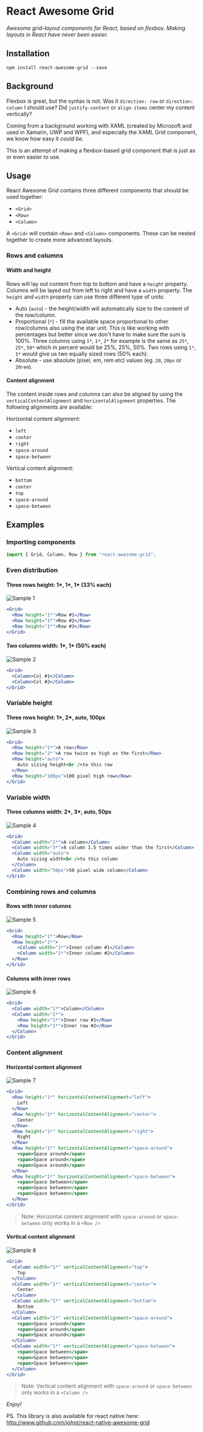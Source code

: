 # React Awesome Grid

_Awesome grid-layout components for React, based on flexbox. Making layouts in React have never been easier._

## Installation

`npm install react-awesome-grid --save`

## Background

Flexbox is great, but the syntax is not. Was it `direction: row` or `direction: column` I should use? Did `justify-content` or `align-items` center my content vertically?

Coming from a background working with XAML (created by Microsoft and used in Xamarin, UWP and WPF), and especially the XAML Grid component, we know how easy it _could be_.

This is an attempt of making a flexbox-based grid component that is just as or even easier to use.

## Usage

React Awesome Grid contains three different components that should be used together:

* `<Grid>`
* `<Row>`
* `<Column>`

A `<Grid>` will contain `<Row>` and `<Column>` components. These can be nested together to create more advanced layouts.

### Rows and columns

#### Width and height

Rows will lay out content from top to bottom and have a `height` property. Columns will be layed out from left to right and have a `width` property. The `height` and `width` property can use three different type of units:

* Auto (`auto`) - the height/width will automatically size to the content of the row/column.
* Proportional (`*`) - fill the available space proportional to other row/columns also using the star unit. This is like working with percentages but better since we don't have to make sure the sum is 100%. Three columns using `1*`, `1*`, `2*` for example is the same as `25*`, `25*`, `50*` which in percent would be 25%, 25%, 50%. Two rows using `1*`, `1*` would give us two equally sized rows (50% each).
* Absolute - use absolute (pixel, em, rem etc) values (eg. `20`, `20px` or `20rem`).

#### Content alignment

The content inside rows and columns can also be aligned by using the `verticalContentAlignment` and `horizontalAlignment` properties. The following alignments are available:

Horizontal content alignment:

* `left`
* `center`
* `right`
* `space-around`
* `space-between`

Vertical content alignment:

* `bottom`
* `center`
* `top`
* `space-around`
* `space-between`

## Examples

### Importing components

```js
import { Grid, Column, Row } from "react-awesome-grid";
```

### Even distribution

#### Three rows height: 1*, 1*, 1\* (33% each)

![Sample 1](https://github.com/johot/react-awesome-grid/blob/master/docs/sample1.png)

```jsx
<Grid>
  <Row height="1*">Row #1</Row>
  <Row height="1*">Row #2</Row>
  <Row height="1*">Row #3</Row>
</Grid>
```

#### Two columns width: 1*, 1* (50% each)

![Sample 2](https://github.com/johot/react-awesome-grid/blob/master/docs/sample2.png)

```jsx
<Grid>
  <Column>Col #1</Column>
  <Column>Col #2</Column>
</Grid>
```

### Variable height

#### Three rows height: 1*, 2*, auto, 100px

![Sample 3](https://github.com/johot/react-awesome-grid/blob/master/docs/sample3.png)

```jsx
<Grid>
  <Row height="1*">A row</Row>
  <Row height="2*">A row twice as high as the first</Row>
  <Row height="auto">
    Auto sizing height<br />to this row
  </Row>
  <Row height="100px">100 pixel high row</Row>
</Grid>
```

### Variable width

#### Three columns width: 2*, 3*, auto, 50px

![Sample 4](https://github.com/johot/react-awesome-grid/blob/master/docs/sample4.png)

```jsx
<Grid>
  <Column width="2*">A column</Column>
  <Column width="3*">A column 1.5 times wider than the first</Column>
  <Column width="auto">
    Auto sizing width<br />to this column
  </Column>
  <Column width="50px">50 pixel wide column</Column>
</Grid>
```

### Combining rows and columns

#### Rows with inner columns

![Sample 5](https://github.com/johot/react-awesome-grid/blob/master/docs/sample5.png)

```jsx
<Grid>
  <Row height="1*">Row</Row>
  <Row height="1*">
    <Column width="1*">Inner column #1</Column>
    <Column width="1*">Inner column #2</Column>
  </Row>
</Grid>
```

#### Columns with inner rows

![Sample 6](https://github.com/johot/react-awesome-grid/blob/master/docs/sample6.png)

```jsx
<Grid>
  <Column width="1*">Column</Column>
  <Column width="1*">
    <Row height="1*">Inner row #1</Row>
    <Row height="1*">Inner row #2</Row>
  </Column>
</Grid>
```

### Content alignment

#### Horizontal content alignment

![Sample 7](/docs/sample7.png)

```jsx
<Grid>
  <Row height="1*" horizontalContentAlignment="left">
    Left
  </Row>
  <Row height="1*" horizontalContentAlignment="center">
    Center
  </Row>
  <Row height="1*" horizontalContentAlignment="right">
    Right
  </Row>
  <Row height="1*" horizontalContentAlignment="space-around">
    <span>Space around</span>
    <span>Space around</span>
    <span>Space around</span>
  </Row>
  <Row height="1*" horizontalContentAlignment="space-between">
    <span>Space between</span>
    <span>Space between</span>
    <span>Space between</span>
  </Row>
</Grid>
```

> Note: Horizontal content alignment with `space-around` or `space-between` only works in a `<Row />`

#### Vertical content alignment

![Sample 8](https://github.com/johot/react-awesome-grid/blob/master/docs/sample8.png)

```jsx
<Grid>
  <Column width="1*" verticalContentAlignment="top">
    Top
  </Column>
  <Column width="1*" verticalContentAlignment="center">
    Center
  </Column>
  <Column width="1*" verticalContentAlignment="bottom">
    Bottom
  </Column>
  <Column width="1*" verticalContentAlignment="space-around">
    <span>Space around</span>
    <span>Space around</span>
    <span>Space around</span>
  </Column>
  <Column width="1*" verticalContentAlignment="space-between">
    <span>Space between</span>
    <span>Space between</span>
    <span>Space between</span>
  </Column>
</Grid>
```

> Note: Vertical content alignment with `space-around` or `space-between` only works in a `<Column />`

_Enjoy!_

PS. This library is also available for react native here: http://www.github.com/johot/react-native-awesome-grid
